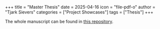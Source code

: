 +++
title = "Master Thesis"
date = 2025-04-16
icon = "file-pdf-o"
author = "Tjark Sievers"
categories = ["Project Showcases"]
tags = ["Thesis"]
+++

The whole manuscript can be found in [this repository](https://github.com/Ruberhauptmann/masters-thesis-manuscript).


